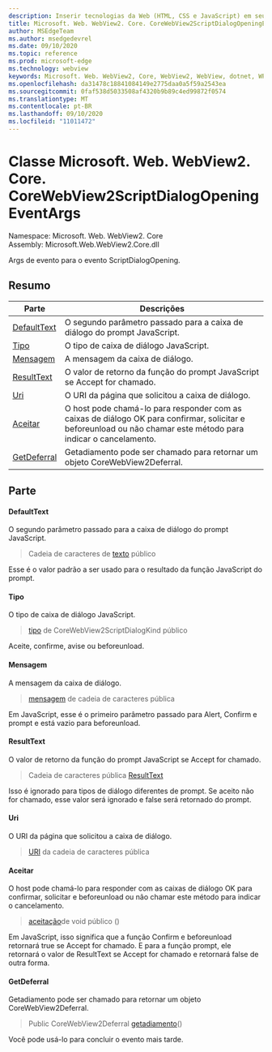 ```yaml
---
description: Inserir tecnologias da Web (HTML, CSS e JavaScript) em seus aplicativos nativos com o controle WebView2 do Microsoft Edge
title: Microsoft. Web. WebView2. Core. CoreWebView2ScriptDialogOpeningEventArgs
author: MSEdgeTeam
ms.author: msedgedevrel
ms.date: 09/10/2020
ms.topic: reference
ms.prod: microsoft-edge
ms.technology: webview
keywords: Microsoft. Web. WebView2, Core, WebView2, WebView, dotnet, WPF, WinForms, app, Edge, CoreWebView2, CoreWebView2Controller, controle do navegador, Edge HTML, Microsoft. Web. WebView2. Core. CoreWebView2ScriptDialogOpeningEventArgs
ms.openlocfilehash: da31478c18841084149e2775daa0a5f59a2543ea
ms.sourcegitcommit: 0faf538d5033508af4320b9b89c4ed99872f0574
ms.translationtype: MT
ms.contentlocale: pt-BR
ms.lasthandoff: 09/10/2020
ms.locfileid: "11011472"
---
```

# Classe Microsoft. Web. WebView2. Core. CoreWebView2ScriptDialogOpeningEventArgs 

Namespace: Microsoft. Web. WebView2. Core \
Assembly: Microsoft.Web.WebView2.Core.dll

Args de evento para o evento ScriptDialogOpening.

## Resumo

 Parte                        | Descrições
--------------------------------|---------------------------------------------
[DefaultText](#defaulttext) | O segundo parâmetro passado para a caixa de diálogo do prompt JavaScript.
[Tipo](#kind) | O tipo de caixa de diálogo JavaScript.
[Mensagem](#message) | A mensagem da caixa de diálogo.
[ResultText](#resulttext) | O valor de retorno da função do prompt JavaScript se Accept for chamado.
[Uri](#uri) | O URI da página que solicitou a caixa de diálogo.
[Aceitar](#accept) | O host pode chamá-lo para responder com as caixas de diálogo OK para confirmar, solicitar e beforeunload ou não chamar este método para indicar o cancelamento.
[GetDeferral](#getdeferral) | Getadiamento pode ser chamado para retornar um objeto CoreWebView2Deferral.

## Parte

#### DefaultText 

O segundo parâmetro passado para a caixa de diálogo do prompt JavaScript.

> Cadeia de caracteres de [texto](#defaulttext) público

Esse é o valor padrão a ser usado para o resultado da função JavaScript do prompt.

#### Tipo 

O tipo de caixa de diálogo JavaScript.

> [tipo](#kind) de CoreWebView2ScriptDialogKind público

Aceite, confirme, avise ou beforeunload.

#### Mensagem 

A mensagem da caixa de diálogo.

> [mensagem](#message) de cadeia de caracteres pública

Em JavaScript, esse é o primeiro parâmetro passado para Alert, Confirm e prompt e está vazio para beforeunload.

#### ResultText 

O valor de retorno da função do prompt JavaScript se Accept for chamado.

> Cadeia de caracteres pública [ResultText](#resulttext)

Isso é ignorado para tipos de diálogo diferentes de prompt. Se aceito não for chamado, esse valor será ignorado e false será retornado do prompt.

#### Uri 

O URI da página que solicitou a caixa de diálogo.

> [URI](#uri) da cadeia de caracteres pública

#### Aceitar 

O host pode chamá-lo para responder com as caixas de diálogo OK para confirmar, solicitar e beforeunload ou não chamar este método para indicar o cancelamento.

> [aceitação](#accept)de void público ()

Em JavaScript, isso significa que a função Confirm e beforeunload retornará true se Accept for chamado. E para a função prompt, ele retornará o valor de ResultText se Accept for chamado e retornará false de outra forma.

#### GetDeferral 

Getadiamento pode ser chamado para retornar um objeto CoreWebView2Deferral.

> Public CoreWebView2Deferral [getadiamento](#getdeferral)()

Você pode usá-lo para concluir o evento mais tarde.

